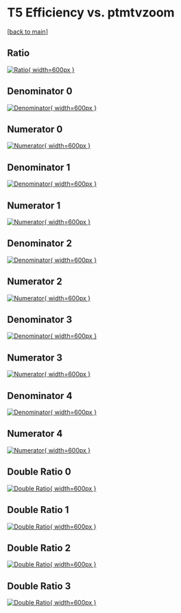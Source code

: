 # T5 Efficiency vs. ptmtvzoom

[[back to main](./)]



## Ratio

[![Ratio](../mtv/var/T5_vtr_0_1_eff_ptmtvzoom.png){ width=600px }](../mtv/var/T5_vtr_0_1_eff_ptmtvzoom.pdf)

## Denominator 0

[![Denominator](../mtv/den/T5_vtr_0_1_eff_ptmtvzoom_den0.png){ width=600px }](../mtv/den/T5_vtr_0_1_eff_ptmtvzoom_den0.pdf)

## Numerator 0

[![Numerator](../mtv/num/T5_vtr_0_1_eff_ptmtvzoom_num0.png){ width=600px }](../mtv/num/T5_vtr_0_1_eff_ptmtvzoom_num0.pdf)

## Denominator 1

[![Denominator](../mtv/den/T5_vtr_0_1_eff_ptmtvzoom_den1.png){ width=600px }](../mtv/den/T5_vtr_0_1_eff_ptmtvzoom_den1.pdf)

## Numerator 1

[![Numerator](../mtv/num/T5_vtr_0_1_eff_ptmtvzoom_num1.png){ width=600px }](../mtv/num/T5_vtr_0_1_eff_ptmtvzoom_num1.pdf)

## Denominator 2

[![Denominator](../mtv/den/T5_vtr_0_1_eff_ptmtvzoom_den2.png){ width=600px }](../mtv/den/T5_vtr_0_1_eff_ptmtvzoom_den2.pdf)

## Numerator 2

[![Numerator](../mtv/num/T5_vtr_0_1_eff_ptmtvzoom_num2.png){ width=600px }](../mtv/num/T5_vtr_0_1_eff_ptmtvzoom_num2.pdf)

## Denominator 3

[![Denominator](../mtv/den/T5_vtr_0_1_eff_ptmtvzoom_den3.png){ width=600px }](../mtv/den/T5_vtr_0_1_eff_ptmtvzoom_den3.pdf)

## Numerator 3

[![Numerator](../mtv/num/T5_vtr_0_1_eff_ptmtvzoom_num3.png){ width=600px }](../mtv/num/T5_vtr_0_1_eff_ptmtvzoom_num3.pdf)

## Denominator 4

[![Denominator](../mtv/den/T5_vtr_0_1_eff_ptmtvzoom_den4.png){ width=600px }](../mtv/den/T5_vtr_0_1_eff_ptmtvzoom_den4.pdf)

## Numerator 4

[![Numerator](../mtv/num/T5_vtr_0_1_eff_ptmtvzoom_num4.png){ width=600px }](../mtv/num/T5_vtr_0_1_eff_ptmtvzoom_num4.pdf)

## Double Ratio 0

[![Double Ratio](../mtv/ratio/T5_vtr_0_1_eff_ptmtvzoom_ratio0.png){ width=600px }](../mtv/ratio/T5_vtr_0_1_eff_ptmtvzoom_ratio0.pdf)

## Double Ratio 1

[![Double Ratio](../mtv/ratio/T5_vtr_0_1_eff_ptmtvzoom_ratio1.png){ width=600px }](../mtv/ratio/T5_vtr_0_1_eff_ptmtvzoom_ratio1.pdf)

## Double Ratio 2

[![Double Ratio](../mtv/ratio/T5_vtr_0_1_eff_ptmtvzoom_ratio2.png){ width=600px }](../mtv/ratio/T5_vtr_0_1_eff_ptmtvzoom_ratio2.pdf)

## Double Ratio 3

[![Double Ratio](../mtv/ratio/T5_vtr_0_1_eff_ptmtvzoom_ratio3.png){ width=600px }](../mtv/ratio/T5_vtr_0_1_eff_ptmtvzoom_ratio3.pdf)

